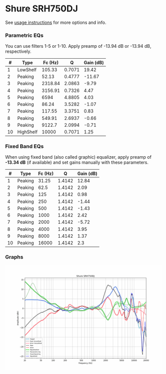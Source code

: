 # Shure SRH750DJ
See [usage instructions](https://github.com/jaakkopasanen/AutoEq#usage) for more options and info.

### Parametric EQs
You can use filters 1-5 or 1-10. Apply preamp of -13.94 dB or -13.94 dB, respectively.

|   # | Type      |   Fc (Hz) |      Q |   Gain (dB) |
|-----|-----------|-----------|--------|-------------|
|   1 | LowShelf  |    105.33 | 0.7071 |       19.42 |
|   2 | Peaking   |     52.13 | 0.4777 |      -11.67 |
|   3 | Peaking   |   2318.84 | 2.0863 |       -9.79 |
|   4 | Peaking   |   3156.91 | 0.7326 |        4.47 |
|   5 | Peaking   |   6594    | 4.8805 |        4.03 |
|   6 | Peaking   |     86.24 | 3.5282 |       -1.07 |
|   7 | Peaking   |    117.55 | 3.3751 |        0.83 |
|   8 | Peaking   |    549.91 | 2.6937 |       -0.66 |
|   9 | Peaking   |   9122.7  | 2.0994 |       -0.71 |
|  10 | HighShelf |  10000    | 0.7071 |        1.25 |

### Fixed Band EQs
When using fixed band (also called graphic) equalizer, apply preamp of **-13.34 dB** (if available) and set gains manually with these parameters.

|   # | Type    |   Fc (Hz) |      Q |   Gain (dB) |
|-----|---------|-----------|--------|-------------|
|   1 | Peaking |     31.25 | 1.4142 |       12.84 |
|   2 | Peaking |     62.5  | 1.4142 |        2.09 |
|   3 | Peaking |    125    | 1.4142 |        0.98 |
|   4 | Peaking |    250    | 1.4142 |       -1.44 |
|   5 | Peaking |    500    | 1.4142 |       -1.43 |
|   6 | Peaking |   1000    | 1.4142 |        2.42 |
|   7 | Peaking |   2000    | 1.4142 |       -5.72 |
|   8 | Peaking |   4000    | 1.4142 |        3.95 |
|   9 | Peaking |   8000    | 1.4142 |        1.37 |
|  10 | Peaking |  16000    | 1.4142 |        2.3  |

### Graphs
![](./Shure%20SRH750DJ.png)

